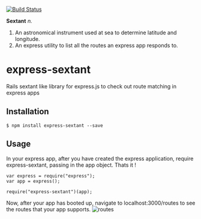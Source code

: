 [![Build Status](https://travis-ci.org/gprasant/express-sextant.png?branch=master)](https://travis-ci.org/gprasant/express-sextant)

**Sextant** *n.*

  1. An astronomical instrument used at sea to determine latitude and longitude.
  2. An express utility to list all the routes an express app responds to.

# express-sextant

Rails sextant like library for express.js to check out route matching in express apps

## Installation

``` shell
$ npm install express-sextant --save
```

## Usage

In your express app, after you have created the express application, require express-sextant, passing in the app object. Thats it !

    var express = require("express");
    var app = express();

    require("express-sextant")(app);


Now, after your app has booted up, navigate to localhost:3000/routes to see the routes that your app supports.
![routes](http://i.imgur.com/HBCMbsg.png)
